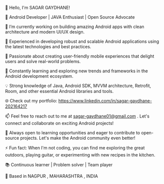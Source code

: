 👋 Hello, I'm SAGAR GAYDHANE!

📱 Android Developer | JAVA Enthusiast | Open Source Advocate

🔭 I’m currently working on building amazing Android apps with clean architecture and modern UI/UX design.

💼 Experienced in developing robust and scalable Android applications using the latest technologies and best practices.

🌟 Passionate about creating user-friendly mobile experiences that delight users and solve real-world problems.

🚀 Constantly learning and exploring new trends and frameworks in the Android development ecosystem.

💡 Strong knowledge of Java, Android SDK, MVVM architecture, Retrofit, Room, and other essential Android libraries and tools.

🌐 Check out my portfolio: https://www.linkedin.com/in/sagar-gaydhane-202164217

📫 Feel free to reach out to me at sagar-gaydhane01@gmail.com . Let's connect and collaborate on exciting Android projects!

🌱 Always open to learning opportunities and eager to contribute to open-source projects. Let's make the Android community even better!

⚡ Fun fact: When I'm not coding, you can find me exploring the great outdoors, playing guitar, or experimenting with new recipes in the kitchen.

📚 Continuous learner | Problem solver | Team player

📍 Based in NAGPUR , MAHARASHTRA , INDIA
